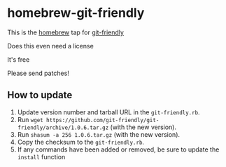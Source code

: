 # homebrew-git-friendly

This is the [homebrew](https://brew.sh) tap for [git-friendly](https://github.com/jamiew/git-friendly)

Does this even need a license

It's free

Please send patches!

## How to update

1. Update version number and tarball URL in the `git-friendly.rb`.
2. Run `wget https://github.com/git-friendly/git-friendly/archive/1.0.6.tar.gz` (with the new version).
3. Run `shasum -a 256 1.0.6.tar.gz` (with the new version).
4. Copy the checksum to the `git-friendly.rb`.
5. If any commands have been added or removed, be sure to update the `install` function
